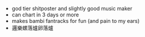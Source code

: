 - god tier shitposter and slightly good music maker
- can chart in 3 days or more
- makes bambi fantracks for fun (and pain to my ears)
- 邏樂螺落爐卵落爐

<!---
jimmyjamescool/jimmyjamescool is a ✨ special ✨ repository because its `README.md` (this file) appears on your GitHub profile.
You can click the Preview link to take a look at your changes.
--->
